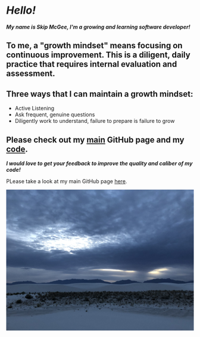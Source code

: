 
# *Hello!*

***My name is Skip McGee, I'm a growing and learning software developer!***

## To me, a "growth mindset" means focusing on continuous improvement. This is a diligent, daily practice that requires internal evaluation and assessment.
## Three ways that I can maintain a growth mindset:
  - Active Listening
  - Ask frequent, genuine questions
  - Diligently work to understand, failure to prepare is failure to grow

## Please check out my [main](https://github.com/skipmcgee/skipmcgee.github.io) GitHub page and my [code](https://github.com/skipmcgee).

***I would love to get your feedback to improve the quality and caliber of my code!***

PLease take a look at my main GitHub page [here](https://skipmcgee.github.io).

![White Sands, New Mexico](/images/whitesands.jpg)

